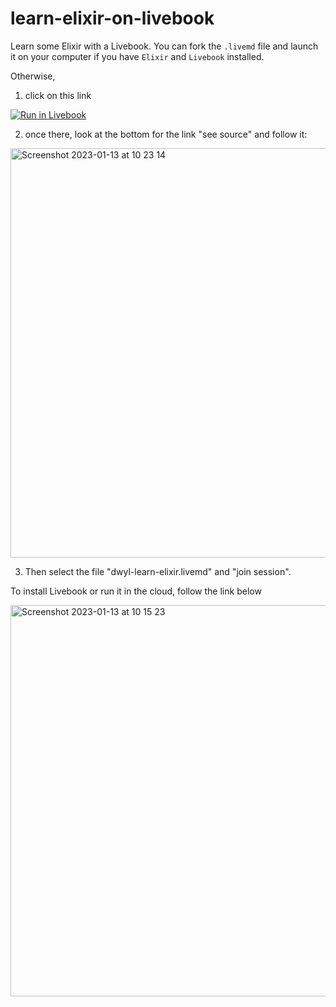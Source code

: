 # learn-elixir-on-livebook

Learn some Elixir with a Livebook. You can fork the `.livemd` file and launch it on your computer if you have `Elixir` and `Livebook` installed.

Otherwise, 

1. click on this link


[![Run in Livebook](https://livebook.dev/badge/v1/blue.svg)](https://livebook.dev/run?url=https%3A%2F%2Fdwyl-learn-elixir.fly.dev%2F)

2. once there, look at the bottom for the link "see source" and follow it:

<img width="655" alt="Screenshot 2023-01-13 at 10 23 14" src="https://user-images.githubusercontent.com/6793008/212285838-96ff4672-e36a-4a89-8efa-dee53a32a405.png">

3. Then select the file "dwyl-learn-elixir.livemd" and "join session".


To install Livebook or run it in the cloud, follow the link below 

[<img width="626" alt="Screenshot 2023-01-13 at 10 15 23" src="https://user-images.githubusercontent.com/6793008/212283403-116dbf5c-eea4-4c16-88df-b9aba86e209a.png">](https://livebook.dev/)
